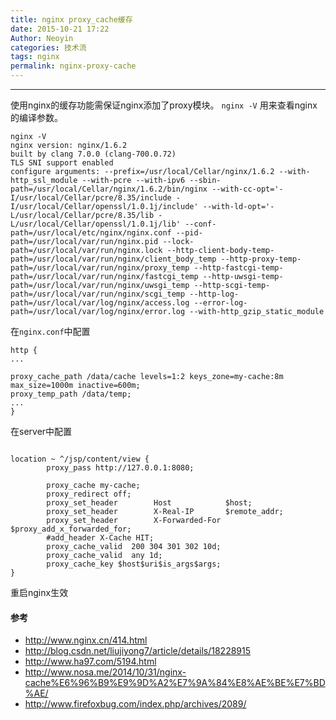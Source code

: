 ```yaml
---
title: nginx proxy_cache缓存
date: 2015-10-21 17:22
Author: Neoyin
categories: 技术流
tags: nginx
permalink: nginx-proxy-cache
---
```


-------

使用nginx的缓存功能需保证nginx添加了proxy模块。
`nginx -V` 用来查看nginx的编译参数。

```
nginx -V
nginx version: nginx/1.6.2
built by clang 7.0.0 (clang-700.0.72)
TLS SNI support enabled
configure arguments: --prefix=/usr/local/Cellar/nginx/1.6.2 --with-http_ssl_module --with-pcre --with-ipv6 --sbin-path=/usr/local/Cellar/nginx/1.6.2/bin/nginx --with-cc-opt='-I/usr/local/Cellar/pcre/8.35/include -I/usr/local/Cellar/openssl/1.0.1j/include' --with-ld-opt='-L/usr/local/Cellar/pcre/8.35/lib -L/usr/local/Cellar/openssl/1.0.1j/lib' --conf-path=/usr/local/etc/nginx/nginx.conf --pid-path=/usr/local/var/run/nginx.pid --lock-path=/usr/local/var/run/nginx.lock --http-client-body-temp-path=/usr/local/var/run/nginx/client_body_temp --http-proxy-temp-path=/usr/local/var/run/nginx/proxy_temp --http-fastcgi-temp-path=/usr/local/var/run/nginx/fastcgi_temp --http-uwsgi-temp-path=/usr/local/var/run/nginx/uwsgi_temp --http-scgi-temp-path=/usr/local/var/run/nginx/scgi_temp --http-log-path=/usr/local/var/log/nginx/access.log --error-log-path=/usr/local/var/log/nginx/error.log --with-http_gzip_static_module
```

在`nginx.conf`中配置

```
http {
...

proxy_cache_path /data/cache levels=1:2 keys_zone=my-cache:8m max_size=1000m inactive=600m;
proxy_temp_path /data/temp;
...
}
```

在server中配置

```

location ~ ^/jsp/content/view {
        proxy_pass http://127.0.0.1:8080;

        proxy_cache my-cache;
        proxy_redirect off;
        proxy_set_header        Host            $host;
        proxy_set_header        X-Real-IP       $remote_addr;
        proxy_set_header        X-Forwarded-For $proxy_add_x_forwarded_for;
        #add_header X-Cache HIT;
        proxy_cache_valid  200 304 301 302 10d;
        proxy_cache_valid  any 1d;
        proxy_cache_key $host$uri$is_args$args;
}
```

重启nginx生效

#### 参考
- <http://www.nginx.cn/414.html>
- <http://blog.csdn.net/liujiyong7/article/details/18228915>
- <http://www.ha97.com/5194.html>
- <http://www.nosa.me/2014/10/31/nginx-cache%E6%96%B9%E9%9D%A2%E7%9A%84%E8%AE%BE%E7%BD%AE/>
- <http://www.firefoxbug.com/index.php/archives/2089/>
